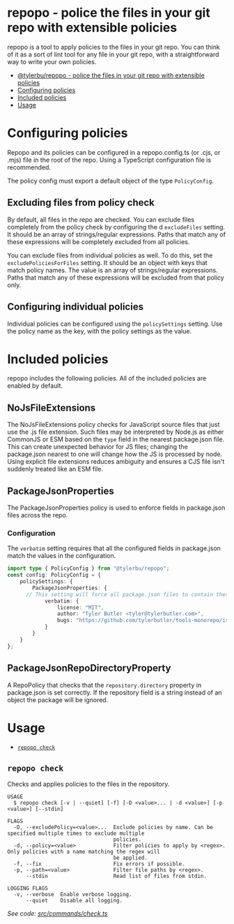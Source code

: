 # repopo - police the files in your git repo with extensible policies

repopo is a tool to apply policies to the files in your git repo. You can think of it as a sort of lint tool for any
file in your git repo, with a straightforward way to write your own policies.

<!-- toc -->
* [@tylerbu/repopo - police the files in your git repo with extensible policies](#tylerburepopo---police-the-files-in-your-git-repo-with-extensible-policies)
* [Configuring policies](#configuring-policies)
* [Included policies](#included-policies)
* [Usage](#usage)
<!-- tocstop -->

# Configuring policies

Repopo and its policies can be configured in a repopo.config.ts (or .cjs, or .mjs) file in the root of the repo. Using a
TypeScript configuration file is recommended.

The policy config must export a default object of the type `PolicyConfig`.

## Excluding files from policy check

By default, all files in the repo are checked. You can exclude files completely from the policy check by configuring the
d `excludeFiles` setting. It should be an array of strings/regular expressions. Paths that match any of these
expressions will be completely excluded from all policies.

You can exclude files from individual policies as well. To do this, set the `excludePoliciesForFiles` setting. It should
be an object with keys that match policy names. The value is an array of strings/regular expressions. Paths that match
any of these expressions will be excluded from that policy only.

## Configuring individual policies

Individual policies can be configured using the `policySettings` setting. Use the policy name as the key, with the
policy settings as the value.

# Included policies

repopo includes the following policies. All of the included policies are enabled by default.

## NoJsFileExtensions

The NoJsFileExtensions policy checks for JavaScript source files that just use the .js file extension. Such files may be
interpreted by Node.js as either CommonJS or ESM based on the `type` field in the nearest package.json file. This can
create unexpected behavior for JS files; changing the package.json nearest to one will change how the JS is processed by
node. Using explicit file extensions reduces ambiguity and ensures a CJS file isn't suddenly treated like an ESM file.

## PackageJsonProperties

The PackageJsonProperties policy is used to enforce fields in package.json files across the repo.

### Configuration

The `verbatim` setting requires that all the configured fields in package.json match the values in the configuration.

```ts
import type { PolicyConfig } from "@tylerbu/repopo";
const config: PolicyConfig = {
	policySettings: {
		PackageJsonProperties: {
      // This setting will force all package.json files to contain these fields with the exact configured values.
			verbatim: {
				license: "MIT",
				author: "Tyler Butler <tyler@tylerbutler.com>",
				bugs: "https://github.com/tylerbutler/tools-monorepo/issues",
			}
		}
	}
};
```

## PackageJsonRepoDirectoryProperty

A RepoPolicy that checks that the `repository.directory` property in package.json is set correctly. If the repository
field is a string instead of an object the package will be ignored.

# Usage

<!-- commands -->
* [`repopo check`](#repopo-check)

## `repopo check`

Checks and applies policies to the files in the repository.

```
USAGE
  $ repopo check [-v | --quiet] [-f] [-D <value>... | -d <value>] [-p <value>] [--stdin]

FLAGS
  -D, --excludePolicy=<value>...  Exclude policies by name. Can be specified multiple times to exclude multiple
                                  policies.
  -d, --policy=<value>            Filter policies to apply by <regex>. Only policies with a name matching the regex will
                                  be applied.
  -f, --fix                       Fix errors if possible.
  -p, --path=<value>              Filter file paths by <regex>.
      --stdin                     Read list of files from stdin.

LOGGING FLAGS
  -v, --verbose  Enable verbose logging.
      --quiet    Disable all logging.
```

_See code: [src/commands/check.ts](https://github.com/tylerbutler/tools-monorepo/blob/main/packages/repopo/src/commands/check.ts)_
<!-- commandsstop -->
